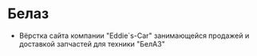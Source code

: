 # Белаз
- Вёрстка сайта компании "Eddie`s-Car" занимающейся продажей и доставкой запчастей для техники "БелАЗ"
